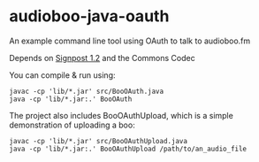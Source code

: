 audioboo-java-oauth
===================

An example command line tool using OAuth to talk to audioboo.fm

Depends on [Signpost 1.2](https://code.google.com/p/oauth-signpost/) and the Commons Codec

You can compile & run using: 

```
javac -cp 'lib/*.jar' src/BooOAuth.java
java -cp 'lib/*.jar:.' BooOAuth
```

The project also includes BooOAuthUpload, which is a simple demonstration of uploading a boo:
```
javac -cp 'lib/*.jar' src/BooOAuthUpload.java
java -cp 'lib/*.jar:.' BooOAuthUpload /path/to/an_audio_file
```
